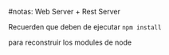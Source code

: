 #notas: Web Server + Rest Server

Recuerden que deben de ejecutar ```npm install```

para reconstruir los modules de node